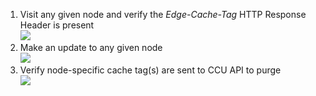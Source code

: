 1. Visit any given node and verify the _Edge-Cache-Tag_ HTTP Response Header is present  
![](https://www.drupal.org/files/Foo%20Bar%20%7C%20Drush%20Site-Install%202021-10-19%2015-01-59.png)
2. Make an update to any given node  
![](https://www.drupal.org/files/Recent%20log%20messages%20%7C%20Drush%20Site-Install%202021-10-19%2015-03-00.png)
3. Verify node-specific cache tag(s) are sent to CCU API to purge  
![](https://www.drupal.org/files/Details%20%7C%20Drush%20Site-Install%202021-10-19%2015-03-19.png)